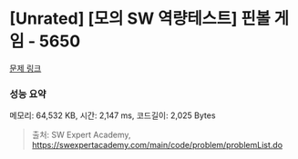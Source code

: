 # [Unrated] [모의 SW 역량테스트] 핀볼 게임 - 5650 

[문제 링크](https://swexpertacademy.com/main/code/problem/problemDetail.do?contestProbId=AWXRF8s6ezEDFAUo) 

### 성능 요약

메모리: 64,532 KB, 시간: 2,147 ms, 코드길이: 2,025 Bytes



> 출처: SW Expert Academy, https://swexpertacademy.com/main/code/problem/problemList.do